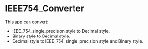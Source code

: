 # IEEE754_Converter
This app can convert:
- IEEE_754_single_precision style to Decimal style.
- Binary style to Decimal style.
- Decimal style to IEEE_754_single_precision style and Binary style.
